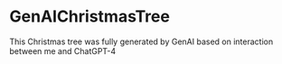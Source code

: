 # GenAIChristmasTree
This Christmas tree was fully generated by GenAI based on interaction between me and ChatGPT-4
